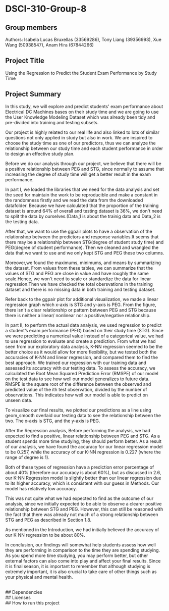 # DSCI-310-Group-8
## Group members

Authors: 
Isabela Lucas Bruxellas (33569286),
Tony Liang (39356993),
Xue Wang (50938547),
Anam Hira (67844266)<br/>

## Project Title
Using the Regression to Predict the Student Exam Performance by Study Time


## Project Summary 
In this study, we will explore and predict students' exam performance about Electrical DC Machines bases on their study time and we are going to use the User Knowledge Modeling Dataset which was already been tidy and pre-divided into training and testing subsets.

Our project is highly related to our real life and also linked to lots of similar questions not only applied in study but also in work. We are inspired to choose the study time as one of our predictors, thus we can analyze the relationship between our study time and each student performance in order to design an effective study plan.

Before we do our analysis through our project, we believe that there will be a positive relationship between PEG and STG, since normally to assume that increasing the degree of study time will get a better result in the exam performance.

In part I, we loaded the libraries that we need for the data analysis and set the seed for maintain the work to be reproducible and make a constant in the randomness firstly and we read the data from the downloaded datafolder. Because we have calculated that the proportion of the training dataset is around 64% of overall and testing dataset is 36%, we don't need to split the data by ourselves.(Data_1 is about the trainig data and Data_2 is the testing data.

After that, we want to use the ggpair plots to have a observation of the relationshop between the predictors and response variables.It seems that there may be a relationship between STG(degree of student study time) and PEG(degree of student performance). Then we cleaned and wrangled the data that we want to use and we only kept STG and PEG these two columns.

Moreover,we found the maximums, minimums, and means by summarizing the dataset. From values from these tables, we can summarize that the values of STG and PEG are close in value and have roughly the same scale.Hence, we won't need to scale or standardize the data for linear regression.Then we have checked the total obersvations in the training dataset and there is no missing data in both training and testing dataset.

Refer back to the ggpair plot for additional visualization, we made a linear regression graph which x-axis is STG and y-axis is PEG. From the figure, there isn't a clear relationship or pattern between PEG and STG because there is neither a linear/ nonlinear nor a positive/negative relationship.


In part II, to perform the actual data analysis, we used regression to predict a student’s exam performance (PEG) based on their study time (STG). Since we were predicting a numerical value instead of a categorical value, we had to use regression to evaluate and create a prediction. From what we had seen from our exploratory data analysis, K-NN regression seemed to be the better choice as it would allow for more flexibility, but we tested both the accuracies of K-NN and linear regression, and compared them to find the best approach. We trained our regression with our training data and assessed its accuracy with our testing data. To assess the accuracy, we calculated the Root Mean Squared Prediction Error (RMSPE) of our model on the test data to see how well our model generalizes to future data. RMSPE is the square root of the difference between the observed and predicted value of the ith test observation, divided by the number of observations. This indicates how well our model is able to predict on unseen data.

To visualize our final results, we plotted our predictions as a line using geom_smooth overlaid our testing data to see the relationship between the two. The x-axis is STG, and the y-axis is PEG.

After the Regression analysis, Before performing the analysis, we had expected to find a positive, linear relationship between PEG and STG. As a student spends more time studying, they should perform better. As a result of our analysis, we have found the accuracy for our linear regression model to be 0.257, while the accuracy of our K-NN regression is 0.227 (where the range of degree is 1).

Both of these types of regression have a prediction error percentage of about 40% (therefore our accuracy is about 60%), but as discussed in 2.6, our K-NN Regression model is slightly better than our linear regression due to its higher accuracy, which is consistent with our guess in Methods. Our model has relatively low accuracy.

This was not quite what we had expected to find as the outcome of our analysis, since we initially expected to be able to observe a clearer positive relationship between STG and PEG. However, this can still be reasoned with the fact that there was already not much of a strong relationship between STG and PEG as described in Section 1.8.

As mentioned in the Introduction, we had initially believed the accuracy of our K-NN regression to be about 80%. 

In conclusion, our findings will somewhat help students assess how well they are performing in comparison to the time they are spending studying. As you spend more time studying, you may perform better, but other external factors can also come into play and affect your final results. Since it is final season, it is important to remember that although studying is extremely important, it is also crucial to take care of other things such as your physical and mental health.



<br/>
## Dependencies

<br/>
## Licenses

<br/>
## How to run this project

